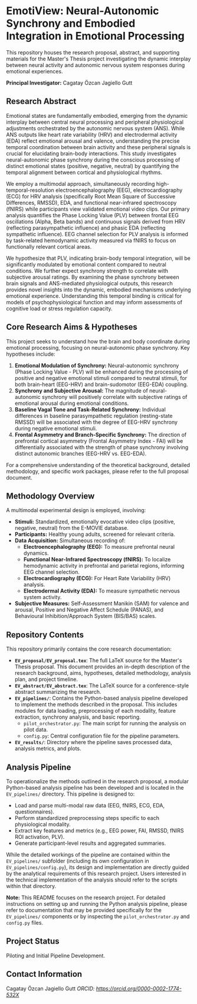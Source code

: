 # EmotiView: Neural-Autonomic Synchrony and Embodied Integration in Emotional Processing

This repository houses the research proposal, abstract, and supporting materials for the Master's Thesis project investigating the dynamic interplay between neural activity and autonomic nervous system responses during emotional experiences.

**Principal Investigator:** Cagatay Özcan Jagiello Gutt

## Research Abstract

Emotional states are fundamentally embodied, emerging from the dynamic interplay between central neural processing and peripheral physiological adjustments orchestrated by the autonomic nervous system (ANS). While ANS outputs like heart rate variability (HRV) and electrodermal activity (EDA) reflect emotional arousal and valence, understanding the precise temporal coordination between brain activity and these peripheral signals is crucial for elucidating brain-body interactions. This study investigates neural-autonomic phase synchrony during the conscious processing of distinct emotional states (positive, negative, neutral) by quantifying the temporal alignment between cortical and physiological rhythms.

We employ a multimodal approach, simultaneously recording high-temporal-resolution electroencephalography (EEG), electrocardiography (ECG) for HRV analysis (specifically Root Mean Square of Successive Differences, RMSSD), EDA, and functional near-infrared spectroscopy (fNIRS) while participants view validated emotional video clips. Our primary analysis quantifies the Phase Locking Value (PLV) between frontal EEG oscillations (Alpha, Beta bands) and continuous signals derived from HRV (reflecting parasympathetic influence) and phasic EDA (reflecting sympathetic influence). EEG channel selection for PLV analysis is informed by task-related hemodynamic activity measured via fNIRS to focus on functionally relevant cortical areas.

We hypothesize that PLV, indicating brain-body temporal integration, will be significantly modulated by emotional content compared to neutral conditions. We further expect synchrony strength to correlate with subjective arousal ratings. By examining the phase synchrony between brain signals and ANS-mediated physiological outputs, this research provides novel insights into the dynamic, embodied mechanisms underlying emotional experience. Understanding this temporal binding is critical for models of psychophysiological function and may inform assessments of cognitive load or stress regulation capacity.

## Core Research Aims & Hypotheses

This project seeks to understand how the brain and body coordinate during emotional processing, focusing on neural-autonomic phase synchrony. Key hypotheses include:

1.  **Emotional Modulation of Synchrony:** Neural-autonomic synchrony (Phase Locking Value - PLV) will be enhanced during the processing of positive and negative emotional stimuli compared to neutral stimuli, for both brain-heart (EEG-HRV) and brain-sudomotor (EEG-EDA) coupling.
2.  **Synchrony and Subjective Arousal:** The magnitude of neural-autonomic synchrony will positively correlate with subjective ratings of emotional arousal during emotional conditions.
3.  **Baseline Vagal Tone and Task-Related Synchrony:** Individual differences in baseline parasympathetic regulation (resting-state RMSSD) will be associated with the degree of EEG-HRV synchrony during negative emotional stimuli.
4.  **Frontal Asymmetry and Branch-Specific Synchrony:** The direction of prefrontal cortical asymmetry (Frontal Asymmetry Index - FAI) will be differentially associated with the strength of phase synchrony involving distinct autonomic branches (EEG-HRV vs. EEG-EDA).

For a comprehensive understanding of the theoretical background, detailed methodology, and specific work packages, please refer to the full proposal document.

## Methodology Overview

A multimodal experimental design is employed, involving:

*   **Stimuli:** Standardized, emotionally evocative video clips (positive, negative, neutral) from the E-MOVIE database.
*   **Participants:** Healthy young adults, screened for relevant criteria.
*   **Data Acquisition:** Simultaneous recording of:
    *   **Electroencephalography (EEG):** To measure prefrontal neural dynamics.
    *   **Functional Near-Infrared Spectroscopy (fNIRS):** To localize hemodynamic activity in prefrontal and parietal regions, informing EEG channel selection.
    *   **Electrocardiography (ECG):** For Heart Rate Variability (HRV) analysis.
    *   **Electrodermal Activity (EDA):** To measure sympathetic nervous system activity.
*   **Subjective Measures:** Self-Assessment Manikin (SAM) for valence and arousal, Positive and Negative Affect Schedule (PANAS), and Behavioural Inhibition/Approach System (BIS/BAS) scales.

## Repository Contents

This repository primarily contains the core research documentation:

*   **`EV_proposal/EV_proposal.tex`**: The full LaTeX source for the Master's Thesis proposal. This document provides an in-depth description of the research background, aims, hypotheses, detailed methodology, analysis plan, and project timeline.
*   **`EV_abstract/EV_abstract.tex`**: The LaTeX source for a conference-style abstract summarizing the research.
*   **`EV_pipelines/`**: Contains the Python-based analysis pipeline developed to implement the methods described in the proposal. This includes modules for data loading, preprocessing of each modality, feature extraction, synchrony analysis, and basic reporting.
    *   `pilot_orchestrator.py`: The main script for running the analysis on pilot data.
    *   `config.py`: Central configuration file for the pipeline parameters.
*   **`EV_results/`**: Directory where the pipeline saves processed data, analysis metrics, and plots.

## Analysis Pipeline

To operationalize the methods outlined in the research proposal, a modular Python-based analysis pipeline has been developed and is located in the `EV_pipelines/` directory. This pipeline is designed to:

*   Load and parse multi-modal raw data (EEG, fNIRS, ECG, EDA, questionnaires).
*   Perform standardized preprocessing steps specific to each physiological modality.
*   Extract key features and metrics (e.g., EEG power, FAI, RMSSD, fNIRS ROI activation, PLV).
*   Generate participant-level results and aggregated summaries.

While the detailed workings of the pipeline are contained within the `EV_pipelines/` subfolder (including its own configuration in `EV_pipelines/config.py`), its design and implementation are directly guided by the analytical requirements of this research project. Users interested in the technical implementation of the analysis should refer to the scripts within that directory.

**Note:** This README focuses on the research project. For detailed instructions on setting up and running the Python analysis pipeline, please refer to documentation that may be provided specifically for the `EV_pipelines/` components or by inspecting the `pilot_orchestrator.py` and `config.py` files.

## Project Status

Piloting and Initial Pipeline Development.

## Contact Information

Cagatay Özcan Jagiello Gutt
*ORCID: https://orcid.org/0000-0002-1774-532X*
